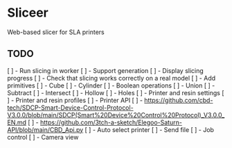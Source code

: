 # Sliceer
Web-based slicer for SLA printers

## TODO

[ ] - Run slicing in worker
[ ] - Support generation
[ ] - Display slicing progress
[ ] - Check that slicing works correctly on a real model
[ ] - Add primitives
    [ ] - Cube
    [ ] - Cylinder
[ ] - Boolean operations
    [ ] - Union
    [ ] - Subtract
    [ ] - Intersect
[ ] - Hollow
[ ] - Holes
[ ] - Printer and resin settings
[ ] - Printer and resin profiles
[ ] - Printer API 
    [ ] - https://github.com/cbd-tech/SDCP-Smart-Device-Control-Protocol-V3.0.0/blob/main/SDCP(Smart%20Device%20Control%20Protocol)_V3.0.0_EN.md 
    [ ] - https://github.com/3tch-a-sketch/Elegoo-Saturn-API/blob/main/CBD_Api.py
    [ ] - Auto select printer
    [ ] - Send file
    [ ] - Job control
    [ ] - Camera view